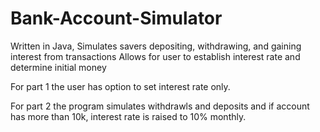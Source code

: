 # Bank-Account-Simulator
Written in Java, Simulates savers depositing, withdrawing, and gaining interest from transactions
Allows for user to establish interest rate 
and determine initial money 

For part 1 the user has option to set interest rate only.

For part 2 the program simulates withdrawls and deposits and if account has more than 10k, interest rate is raised to 10% monthly. 

